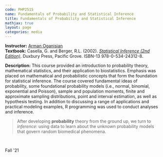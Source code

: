 ```yaml
---
code: PHP2515 
name: Fundamentals of Probability and Statistical Inference
title: Fundamentals of Probability and Statistical Inference
mathjax: true
layout: page
categories: media
---
```


**Instructor:** [Arman Oganisian](https://vivo.brown.edu/display/aoganisi) <br>
**Textbook:** Casella, G. and Berger, R.L. (2002). [*Statistical Inference (2nd Edition)*](https://mybiostats.files.wordpress.com/2015/03/casella-berger.pdf). Duxbury Press, Pacific Grove. ISBN-13 978-0-534-24312-8. 

**Description:** This course provided an introduction to probability theory, mathematical statistics, and their application to biostatistics. Emphasis was placed on mathematical and probabilistic concepts that form the foundation for statistical inference. The course covered fundamental ideas of probability, some foundational probability models (i.e., normal, binomial, exponential and Poisson), sample and population moments, finite and approximate sampling distributions, point and interval estimation, as well as hypothesis testing. In addition to discussing a range of applications and practical modeling examples, R programming was used to conduct analyses and inference.

> After developing **probability** theory from the ground up, we turn to *inference*: using data to learn about the unknown probability models that govern random biomedical phenomena.

&nbsp; 

Fall '21
